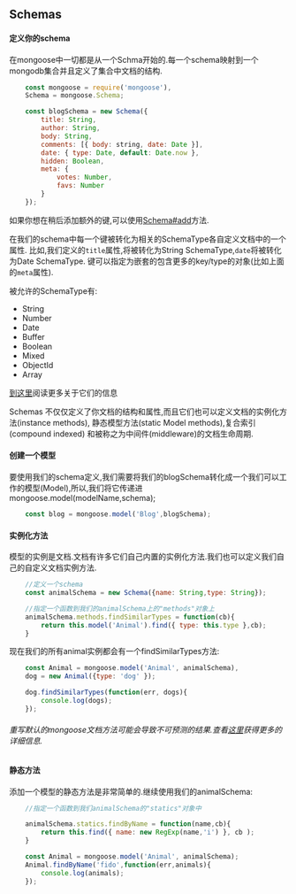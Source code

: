 ## Schemas

#### 定义你的schema
在mongoose中一切都是从一个Schma开始的.每一个schema映射到一个mongodb集合并且定义了集合中文档的结构.

```js
    const mongoose = require('mongoose'),
    Schema = mongoose.Schema;

    const blogSchema = new Schema({
        title: String,
        author: String,
        body: String,
        comments: [{ body: string, date: Date }],
        date: { type: Date, default: Date.now },
        hidden: Boolean,
        meta: {
            votes: Number,
            favs: Number
        }
    });
```
如果你想在稍后添加额外的键,可以使用[Schema#add](#)方法.

在我们的schema中每一个键被转化为相关的SchemaType各自定义文档中的一个属性.
比如,我们定义的`title`属性,将被转化为String SchemaType,`date`将被转化为Date SchemaType.
键可以指定为嵌套的包含更多的key/type的对象(比如上面的`meta`属性).

被允许的SchemaType有:

* String
* Number
* Date
* Buffer
* Boolean
* Mixed
* ObjectId
* Array

[到这里](#)阅读更多关于它们的信息

Schemas 不仅仅定义了你文档的结构和属性,而且它们也可以定义文档的实例化方法(instance methods), 静态模型方法(static Model methods),复合索引(compound indexed) 和被称之为中间件(middleware)的文档生命周期.

#### 创建一个模型

要使用我们的schema定义,我们需要将我们的blogSchema转化成一个我们可以工作的模型(Model),所以,我们将它传递进mongoose.model(modelName,schema);

```js
    const blog = mongoose.model('Blog',blogSchema);
```

#### 实例化方法

模型的实例是文档.文档有许多它们自己内置的实例化方法.我们也可以定义我们自己的自定义文档实例方法.

```js
    //定义一个schema
    const animalSchema = new Schema({name: String,type: String});

    //指定一个函数到我们的animalSchema上的"methods"对象上
    animalSchema.methods.findSimilarTypes = function(cb){
        return this.model('Animal').find({ type: this.type },cb);
    }
```

现在我们的所有animal实例都会有一个findSimilarTypes方法:
```js
    const Animal = mongoose.model('Animal', animalSchema),
    dog = new Animal({type: 'dog' });

    dog.findSimilarTypes(function(err, dogs){
        console.log(dogs);
    });
```
###### 重写默认的mongoose文档方法可能会导致不可预测的结果.查看[这里](#)获得更多的详细信息.

#### 静态方法

添加一个模型的静态方法是非常简单的.继续使用我们的animalSchema:

```js
    //指定一个函数到我们animalSchema的"statics"对象中

    animalSchema.statics.findByName = function(name,cb){
        return this.find({ name: new RegExp(name,'i') }, cb );
    }

    const Animal = mongoose.model('Animal', animalSchema);
    Animal.findByName('fido',function(err,animals){
        console.log(animals);    
    });
```